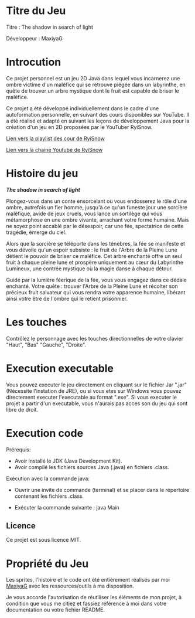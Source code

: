 
# Titre du Jeu 
Titre : The shadow in search of light

Développeur : MaxiyaG
# Introcution

Ce projet personnel est un jeu 2D Java dans lequel vous incarnerez une ombre victime d'un maléfice qui se retrouve piégée dans un labyrinthe, en quête de trouver un arbre mystique dont le fruit est capable de briser le maléfice.

Ce projet a été développé individuellement dans le cadre d'une autoformation personnelle, en suivant des cours disponibles sur YouTube. Il a été réalisé et adapté en suivant les leçons de développement Java pour la création d'un jeu en 2D proposées par le YouTuber RyiSnow.


[Lien vers la playlist des cour de RyiSnow](https://www.youtube.com/watch?v=om59cwR7psI&list=PL_QPQmz5C6WUF-pOQDsbsKbaBZqXj4qSq)

[Lien vers la chaine Youtube de RyiSnow](https://www.youtube.com/@RyiSnow/videos)

# Histoire du jeu

***The shadow in search of light***

Plongez-vous dans un conte ensorcelant où vous endosserez le rôle d'une ombre, autrefois un fier homme, jusqu'à ce qu'un funeste jour une sorcière maléfique, avide de jeux cruels, vous lance un sortilège qui vous métamorphose en une ombre vivante, arrachant votre forme humaine. Mais ne soyez point accablé par le désespoir, car une fée, spectatrice de cette tragédie, émerge du ciel.
                

Alors que la sorcière se téléporte dans les ténèbres, la fée se manifeste et vous dévoile qu'un espoir subsiste : le fruit de l'Arbre de la Pleine Lune détient le pouvoir de briser ce maléfice. Cet arbre enchanté offre un seul fruit à chaque pleine lune et prospère uniquement au cœur du Labyrinthe Lumineux, une contrée mystique où la magie danse à chaque détour.


Guidé par la lumière féerique de la fée, vous vous engagez dans ce dédale enchanté. Votre quête : trouver l'Arbre de la Pleine Lune et récolter son précieux fruit salvateur qui vous rendra votre apparence humaine, libérant ainsi votre être de l'ombre qui le retient prisonnier.

# Les touches

Contrôlez le personnage avec les touches directionnelles de votre clavier "Haut", "Bas" "Gauche", "Droite".

# Execution executable

Vous pouvez executer le jeu directement en cliquant sur le fichier Jar ".jar" (Nécessite l'instation de JRE), ou si vous etes sur Windows vous pouvez directement executer l'executable au format ".exe".
Si vous executer le projet a partir d'un executable, vous n'aurais pas acces son du jeu qui sont libre de droit.

# Execution code 

Prérequis:

- Avoir installé le JDK (Java Development Kit).
- Avoir compilé les fichiers sources Java (.java) en fichiers .class.

Exécution avec la commande java:

- Ouvrir une invite de commande (terminal) et se placer dans le répertoire contenant les fichiers .class.

- Exécuter la commande suivante : java Main

## Licence
Ce projet est sous licence MIT.

# Propriété du Jeu 
Les sprites, l'histoire et le code ont été entièrement réalisés par moi [MaxiyaG](https://github.com/MaxiyaG) avec les ressources/outils à ma disposition.

Je vous accorde l'autorisation de réutiliser les éléments de mon projet, à condition que vous me citiez et fassiez référence à moi dans votre documentation ou votre fichier README.  
